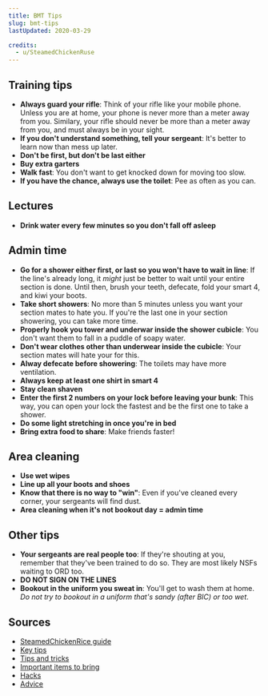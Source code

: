 ```yaml
---
title: BMT Tips
slug: bmt-tips
lastUpdated: 2020-03-29

credits:
  - u/SteamedChickenRuse
---
```


## Training tips
- **Always guard your rifle**: Think of your rifle like your mobile phone. Unless you are at home, your phone is never more than a meter away from you. Similary, your rifle should never be more than a meter away from you, and must always be in your sight.
- **If you don't understand something, tell your sergeant**: It's better to learn now than mess up later.
- **Don't be first, but don't be last either**
- **Buy extra garters**
- **Walk fast**: You don't want to get knocked down for moving too slow.
- **If you have the chance, always use the toilet**: Pee as often as you can. 

## Lectures
- **Drink water every few minutes so you don't fall off asleep**

## Admin time
- **Go for a shower either first, or last so you won't have to wait in line**: If the line's already long, it *might* just be better to wait until your entire section is done. Until then, brush your teeth, defecate, fold your smart 4, and kiwi your boots.
- **Take short showers**: No more than 5 minutes unless you want your section mates to hate you. If you're the last one in your section showering, you can take more time.
- **Properly hook you tower and underwar inside the shower cubicle**: You don't want them to fall in a puddle of soapy water.
- **Don't wear clothes other than underwear inside the cubicle**: Your section mates will hate your for this.
- **Alway defecate before showering**: The toilets may have more ventilation.
- **Always keep at least one shirt in smart 4**
- **Stay clean shaven**
- **Enter the first 2 numbers on your lock before leaving your bunk**: This way, you can open your lock the fastest and be the first one to take a shower.
- **Do some light stretching in once you're in bed**
- **Bring extra food to share**: Make friends faster!

## Area cleaning
- **Use wet wipes**
- **Line up all your boots and shoes**
- **Know that there is no way to "win"**: Even if you've cleaned every corner, your sergeants will find dust.
- **Area cleaning when it's not bookout day = admin time**

## Other tips
- **Your sergeants are real people too**: If they're shouting at you, remember that they've been trained to do so. They are most likely NSFs waiting to ORD too.
- **DO NOT SIGN ON THE LINES**
- **Bookout in the uniform you sweat in**: You'll get to wash them at home. *Do not try to bookout in a uniform that's sandy (after BIC) or too wet*.

<div class="sources">

## Sources

- [SteamedChickenRice guide](https://www.reddit.com/r/singapore/comments/acp8bz/steamedchickenrice_guide_on_bmt/)
- [Key tips](https://www.reddit.com/r/singapore/comments/2x9ecv/gold_key_tips_for_those_who_are_just_about_to/)
- [Tips and tricks](https://www.reddit.com/r/NationalServiceSG/comments/eik1iy/tips_and_tricks_for_those_enlisting_to_saf/)
- [Important items to bring](https://www.reddit.com/r/singapore/comments/8a8isp/important_items_to_bring_for_bmt/)
- [Hacks](https://www.reddit.com/r/singapore/comments/abv9zl/hacks_for_bmt_during_ns_tekong/)
- [Advice](https://www.quora.com/Do-you-have-any-advice-for-people-who-are-going-to-National-Service-in-Singapore)

</div>
